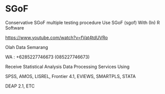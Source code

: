 # SGoF
Conservative SGoF multiple testing procedure Use SGoF (sgof) With (In) R Software

https://www.youtube.com/watch?v=fVat4tdUVRo

Olah Data Semarang

WA : +6285227746673 (085227746673)

Receive Statistical Analysis Data Processing Services Using

SPSS, AMOS, LISREL, Frontier 4.1, EVIEWS, SMARTPLS, STATA

DEAP 2.1, ETC
